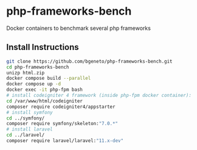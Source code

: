 # php-frameworks-bench
Docker containers to benchmark several php frameworks

## Install Instructions

```bash
git clone https://github.com/bgeneto/php-frameworks-bench.git
cd php-frameworks-bench
unizp html.zip
docker compose build --parallel
docker compose up -d
docker exec -it php-fpm bash
# install codeigniter 4 framework (inside php-fpm docker container):
cd /var/www/html/codeigniter
composer require codeigniter4/appstarter
# install symfony
cd ../symfony/
composer require symfony/skeleton:"7.0.*"
# install laravel
cd ../laravel/
composer require laravel/laravel:"11.x-dev"
```
 
